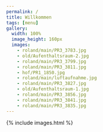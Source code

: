 ```yaml
---
permalink: /
title: Willkommen
tags: [menu]
gallery:
  width: 100%
  image_height: 160px
  images:
    - roland/main/PR3_3783.jpg
    - old/Aufenthaltsraum-2.jpg
    - roland/main/PR3_3799.jpg
    - roland/main/PR3_3811.jpg
    - hof/PR1_1850.jpg
    - roland/main/luftaufnahme.jpg
    - roland/main/PR3_3827.jpg
    - old/Aufenthaltsraum-1.jpg
    - roland/main/PR3_3856.jpg
    - roland/main/PR3_3841.jpg
    - roland/main/PR3_3835.jpg
---
```


{% include images.html %}
